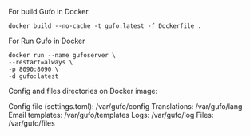 For build Gufo in Docker

```
docker build --no-cache -t gufo:latest -f Dockerfile .
```

For Run Gufo in Docker

```
docker run --name gufoserver \
--restart=always \
-p 8090:8090 \
-d gufo:latest

```

Config and files directories on Docker image:

Config file (settings.toml): /var/gufo/config
Translations: /var/gufo/lang
Email templates: /var/gufo/templates
Logs: /var/gufo/log
Files: /var/gufo/files
